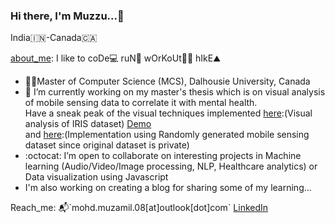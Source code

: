 ### Hi there, I'm Muzzu...👋
India🇮🇳-Canada🇨🇦

[about_me](https://mohd-muzamil.netlify.app): I like to coDe💻 ruN🏃 wOrKoUt🏋️‍♂️ hIkE⛰️

- 🧑‍🎓Master of Computer Science (MCS), Dalhousie University, Canada
- 🔭 I’m currently working on my master's thesis which is on visual analysis of mobile sensing data to correlate it with mental health. 
  <br> Have a sneak peak of the visual techniques implemented [here](https://github.com/mohd-muzamil/IrisDashboard.git):(Visual analysis of IRIS dataset) [Demo](https://explorata.herokuapp.com) 
  <br> and [here](https://github.com/mohd-muzamil/flaskDashboard.git):(Implementation using Randomly generated mobile sensing dataset since original dataset is private)
- :octocat: I’m open to collaborate on interesting projects in Machine learning (Audio/Video/Image processing, NLP, Healthcare analytics) or Data visualization using Javascript
- I'm also working on creating a blog for sharing some of my learning...


Reach_me: 📬\`mohd.muzamil.08[at]outlook[dot]com\` [LinkedIn](http://linkedin.com/in/mohd11/)

<!--**mohd-muzamil/mohd-muzamil** is a ✨ _special_ ✨ repository because its `README.md` (this file) appears on your GitHub profile.

Here are some ideas to get you started:

- 🔭 I’m currently working on ...
- 🌱 I’m currently learning ...
- 👯 I’m looking to collaborate on ...
- 🤔 I’m looking for help with ...
- 💬 Ask me about ...
- 📫 How to reach me: ...
- 😄 Pronouns: ...
- ⚡ Fun fact: ...
-->
